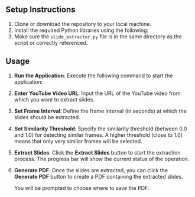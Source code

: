 ## Setup Instructions

1. Clone or download the repository to your local machine.
2. Install the required Python libraries using the following:
3. Make sure the `slide_extractor.py` file is in the same directory as the script or correctly referenced.

## Usage

1. **Run the Application**: 
   Execute the following command to start the application:
2. **Enter YouTube Video URL**: 
   Input the URL of the YouTube video from which you want to extract slides.

3. **Set Frame Interval**: 
   Define the frame interval (in seconds) at which the slides should be extracted.

4. **Set Similarity Threshold**: 
   Specify the similarity threshold (between 0.0 and 1.0) for detecting similar frames. A higher threshold (close to 1.0) means that only very similar frames will be selected.

5. **Extract Slides**: 
   Click the **Extract Slides** button to start the extraction process. The progress bar will show the current status of the operation.

6. **Generate PDF**: 
   Once the slides are extracted, you can click the **Generate PDF** button to create a PDF containing the extracted slides.
   
   You will be prompted to choose where to save the PDF.
